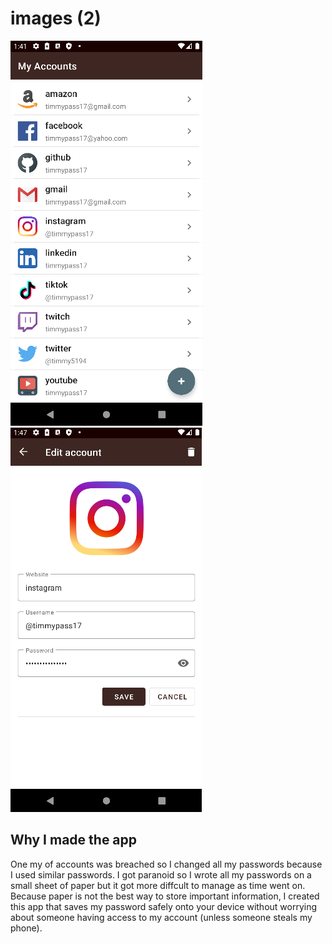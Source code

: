 # images (2)

![Password list view](https://github.com/timmypass17/password/blob/master/walkthrough_imgs/password_list_fragment.PNG)
![Password detail view](https://github.com/timmypass17/password/blob/master/walkthrough_imgs/password_detail_fragment.PNG)  

## Why I made the app
One my of accounts was breached so I changed all my passwords because I used similar passwords. I got paranoid so I wrote all my passwords on a small sheet of paper but it got more diffcult to manage as time went on. Because paper is not the best way to store important information, I created this app that saves my password safely onto your device without worrying about someone having access to my account (unless someone steals my phone). 
